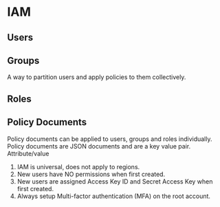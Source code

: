 # IAM

## Users

## Groups

A way to partition users and apply policies to them collectively.

## Roles

## Policy Documents

Policy documents can be applied to users, groups and roles individually.
Policy documents are JSON documents and are a key value pair.   Attribute/value

1. IAM is universal, does not apply to regions.
2. New users have NO permissions when first created.
3. New users are assigned Access Key ID and Secret Access Key when first created.
4. Always setup Multi-factor authentication (MFA) on the root account.

